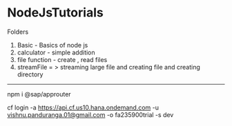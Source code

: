 # NodeJsTutorials

Folders
1) Basic - Basics of node js
2) calculator - simple addition
3) file function - create , read files 
4) streamFile = > streaming large file and creating file and creating directory

-------

npm i @sap/approuter

cf login -a https://api.cf.us10.hana.ondemand.com -u vishnu.panduranga.01@gmail.com -o fa235900trial -s dev

